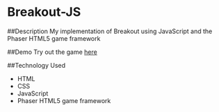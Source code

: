 # Breakout-JS

##Description
My implementation of Breakout using JavaScript and the Phaser HTML5 game framework

##Demo
Try out the game [here](http://jrasay89.github.io/Breakout-JS/)

##Technology Used
* HTML
* CSS
* JavaScript
* Phaser HTML5 game framework